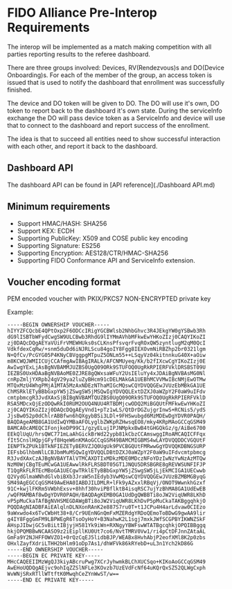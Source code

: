 FIDO Alliance Pre-Interop Requirements
===

The interop will be implemented as a match making competition with all parties reporting results to the referee dashboard.

There are three groups involved: Devices, RV(Rendezvous)s and DO(Device Onboarding)s. For each of the member of the group, an access token is issued that is used to notify the dashboard that enrollment was successfully finished.

The device and DO token will be given to DO. The DO will use it's own, DO token to report back to the dashboard it's own state. During the serviceInfo exchange the DO will pass device token as a ServiceInfo and device will use that to connect to the dashboard and report success of the enrollment.


The idea is that to succeed all entities need to show successful interaction with each other, and report it back to the dashboard. 


## Dashboard API

The dashboard API can be found in [API reference](./Dashboard API.md)

## Minimum requirements

- Support HMAC/HASH: SHA256
- Support KEX: ECDH
- Supporting PublicKey: X509 and COSE public key encoding
- Supporting Signature: ES256
- Supporting Encryption: AES128/CTR/HMAC-SHA256
- Supporting FIDO Conformance API and ServiceInfo extension.

## Voucher encoding format

PEM encoded voucher with PKIX/PKCS7 NON-ENCRYPTED private key

Example:

```
-----BEGIN OWNERSHIP VOUCHER-----
hIYYZFCQcbE4QPtOxp2F6ODCcIRigYGCBWlsb2NhbGhvc3R4JEkgYW0gYSBwb3Rh
dG9lISBTbWFydCwgSW9ULCBwb3RhdG9lIYMmAVhbMFkwEwYHKoZIzj0CAQYIKoZI
zj0DAQcDQgAEYaVUiFrVMEWHUks0sCLKnsPfsvqrFvqROxQW5zyntlugM2qM0QcI
VdkfdexCqRw/+snm5duDd6iNJRLScu84goIY8Fgg8IEXOvmNiRBZhp2br0321lgm
N+QfCv/PcGYG05P4KNyCBVggpgMTpuZ5ONLm55++LSqyVz04kitnnkuG40X+aOiw
m8KCWQJWMIICUjCCAfmgAwIBAgIRALk/AFCNMUyeq/Kk/b2fIXcwCgYIKoZIzj0E
AwIwgYExLjAsBgNVBAMMJUZBS0UgQ09ORk9STUFOQ0UgRkRPIERFVklDRSBST09U
IEZBS0UxHDAaBgNVBAoME0ZJRE8gQWxsaWFuY2UsIEluYy4xJDAiBgNVBAsMG0Nl
cnRpZmljYXRpb24gV29ya2luZyBHcm91cDELMAkGA1UEBhMCVVMwIBcNMjEwOTMw
MTQxMzU4WhgPMjA1MTA5MzAxNDEzNThaMIGcMQswCQYDVQQGEwJVUzEbMBkGA1UE
ChMSRklETyBBbGxpYW5jZSwgSW5jMSQwIgYDVQQLExtDZXJ0aWZpY2F0aW9uIFdv
cmtpbmcgR3JvdXAxSjBIBgNVBAMTQUZBS0UgQ09ORk9STUFOQ0UgRkRPIERFVklD
RSA5MDcxQjEzODQwRkI0RUM2OUQ4NUU4RTBDMjcwODQ2MiBGQUtFMFkwEwYHKoZI
zj0CAQYIKoZIzj0DAQcDQgAEyVnd1+pTz1wLS/QtDrDGZujgrInwS+RCNis5/ydS
JjsBw052p0dChlrABBfwn6hQXgybBSi3LDl+9FHSwubgd6MzMDEwDgYDVR0PAQH/
BAQDAgeAMB8GA1UdIwQYMBaAFOLyglbZWKpRZHwsqEO8/mky4KRpMAoGCCqGSM49
BAMCA0cAMEQCIFonjkeDP99C1/gzyELujIPJNMpkxBwB4tGHGQkGz/g/AiBe6700
EEkQlUqU/hrsQWC771mLaAhGickBrWd22ypb81kCbzCCAmswggIRoAMCAQICFFqx
fIt5CnslHQpjGFyf8HqeW6nKMAoGCCqGSM49BAMCMIGBMS4wLAYDVQQDDCVGQUtF
IENPTkZPUk1BTkNFIEZETyBERVZJQ0UgUk9PVCBGQUtFMRwwGgYDVQQKDBNGSURP
IEFsbGlhbmNlLCBJbmMuMSQwIgYDVQQLDBtDZXJ0aWZpY2F0aW9uIFdvcmtpbmcg
R3JvdXAxCzAJBgNVBAYTAlVTMCAXDTIxMDkzMDE0MDczNFoYDzIwNzYwNzAzMTQw
NzM0WjCBgTEuMCwGA1UEAwwlRkFLRSBDT05GT1JNQU5DRSBGRE8gREVWSUNFIFJP
T1QgRkFLRTEcMBoGA1UECgwTRklETyBBbGxpYW5jZSwgSW5jLjEkMCIGA1UECwwb
Q2VydGlmaWNhdGlvbiBXb3JraW5nIEdyb3VwMQswCQYDVQQGEwJVUzBZMBMGByqG
SM49AgEGCCqGSM49AwEHA0IABDJILDMLR+lFk9yAZxxlRBqVj/ONOT9WwnkhGzxf
91C+kwjlFKRm5VWbhExsv+8hhf30hviPBflktB4isqRSC7ujYzBhMA8GA1UdEwEB
/wQFMAMBAf8wDgYDVR0PAQH/BAQDAgKEMB0GA1UdDgQWBBTi8oJW2ViqUWR8LKhD
vP5pMuCkaTAfBgNVHSMEGDAWgBTi8oJW2ViqUWR8LKhDvP5pMuCkaTAKBggqhkjO
PQQDAgNIADBFAiEAlqlnDLNXonRAnK2e887S7ru0T+t1JCPu4H4arLdvaw0CIEzo
9aWxwdo4x6TvCWbHt38+8/Cr9UEnNGnQmFxMZERdgYRDoQEmoToBDwG9gwAA9lir
g4IY8FggGmFM9LBPWEgR6TsoOyHoY+B3NahwK2L1sgj7mxkJWfSCGPBYIKWNZSkF
AHspJIbwjGC5vBiLtIBjyjH581Yk9iWn+RXNgyYBWFswWTATBgcqhkjOPQIBBggq
hkjOPQMBBwNCAASO9z2iEipllKU0Ut7co6/NvtTMRV0Vw1/ri4pCtDFJnnZAtaAL
GmFa9Y2NJHFFOWVZO1+0rQzCqEJ5lidbBJP/WEABx8HvhAbjP2eofXMl8K2p0zbs
OHxlZayfXdriLTHH2bHlm91oDp7As1/dhWFVk86kRYebD+uL3n1Ych2kD86G
-----END OWNERSHIP VOUCHER-----
-----BEGIN EC PRIVATE KEY-----
MHcCAQEEIIMzWgQJ3kiyABcruPwg7XCrJyhwmkBLChXUCSqo+KIKoAoGCCqGSM49
AwEHoUQDQgAEjvc9ohIqZZSlNFLe3KOvzb7UzEVdFcNf64uKQrQxSZ52QLWgCxph
WvWNjSRxRTllWTtftK0MwqhCeZYnWwST/w==
-----END EC PRIVATE KEY-----
```


